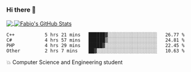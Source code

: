 ### Hi there 👋
<a href="https://github.com/fabiovincenzi/fabiovincenzi">
  <img align="center" src="https://github-readme-stats.vercel.app/api/top-langs/?username=fabiovincenzi&title_color=ffffff&text_color=c9cacc&icon_color=2bbc8a&bg_color=1d1f21&langs_count=3" />
</a>
<a href="https://github.com/fabiovincenzi/fabiovincenzi">
  <img align="center" src="https://github-readme-stats.vercel.app/api?username=fabiovincenzi&show_icons=true&line_height=27&count_private=true&title_color=ffffff&text_color=c9cacc&icon_color=2bbc8a&bg_color=1d1f21" alt="Fabio's GitHub Stats" />
</a>
<!--START_SECTION:waka-->

```text
C++           5 hrs 21 mins   ██████▓░░░░░░░░░░░░░░░░░░   26.77 %
C#            4 hrs 57 mins   ██████▒░░░░░░░░░░░░░░░░░░   24.81 %
PHP           4 hrs 29 mins   █████▓░░░░░░░░░░░░░░░░░░░   22.45 %
Other         2 hrs 7 mins    ██▓░░░░░░░░░░░░░░░░░░░░░░   10.63 %
```

<!--END_SECTION:waka-->

:boom: Computer Science and Engineering student
